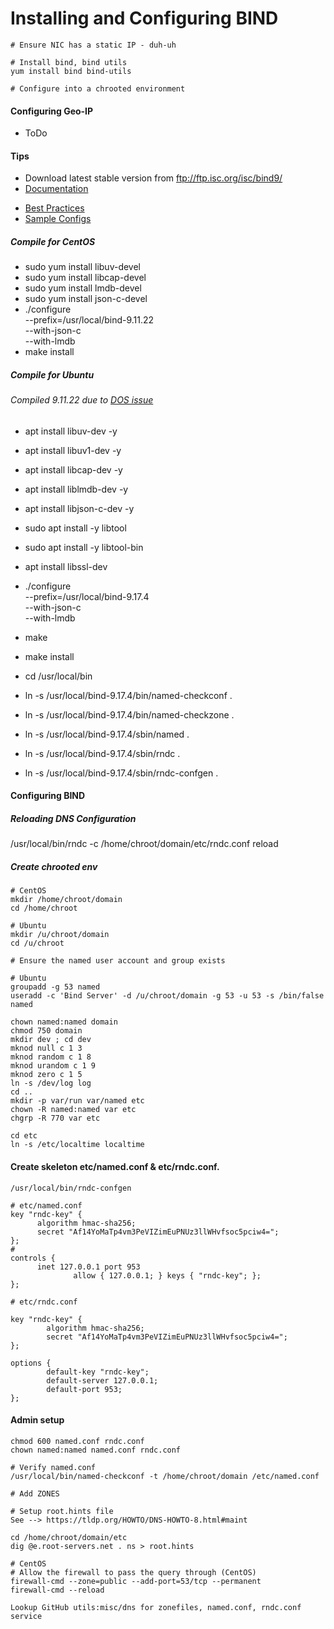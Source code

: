 # Installing and Configuring BIND

```apple js
# Ensure NIC has a static IP - duh-uh

# Install bind, bind utils
yum install bind bind-utils

# Configure into a chrooted environment

```

#### Configuring Geo-IP
 * ToDo

#### Tips
* Download latest stable version from ftp://ftp.isc.org/isc/bind9/
* [Documentation](https://bind9.readthedocs.io/en/latest/introduction.html)
 - [Best Practices](https://kb.isc.org/docs/bind-best-practices-recursive)
 - [Sample Configs](https://gitlab.isc.org/isc-projects/bind9/commit/4a827494618e776a78b413d863bc23badd14ea42)

##### Compile for CentOS

* sudo yum install libuv-devel
* sudo yum install libcap-devel
* sudo yum install lmdb-devel
* sudo yum install json-c-devel
* ./configure \
   --prefix=/usr/local/bind-9.11.22 \
   --with-json-c \
   --with-lmdb
* make install

##### Compile for Ubuntu
###### Compiled 9.11.22 due to [DOS issue](https://kb.isc.org/docs/operational-notification-an-error-in-handling-tcp-client-quota-limits-can-exhaust-tcp-connections-in-bind-9160)
* apt install libuv-dev -y
* apt install libuv1-dev -y
* apt install libcap-dev -y
* apt install liblmdb-dev -y
* apt install libjson-c-dev -y
* sudo apt install -y libtool
* sudo apt install -y libtool-bin
* apt install libssl-dev

* ./configure \
   --prefix=/usr/local/bind-9.17.4 \
   --with-json-c \
   --with-lmdb

* make
* make install
* cd /usr/local/bin
* ln -s /usr/local/bind-9.17.4/bin/named-checkconf .
* ln -s /usr/local/bind-9.17.4/bin/named-checkzone .
* ln -s /usr/local/bind-9.17.4/sbin/named .
* ln -s /usr/local/bind-9.17.4/sbin/rndc .
* ln -s /usr/local/bind-9.17.4/sbin/rndc-confgen .

#### Configuring BIND

##### Reloading DNS Configuration
/usr/local/bin/rndc -c /home/chroot/domain/etc/rndc.conf reload

##### Create chrooted env
```commandline
# CentOS
mkdir /home/chroot/domain
cd /home/chroot

# Ubuntu
mkdir /u/chroot/domain
cd /u/chroot

# Ensure the named user account and group exists

# Ubuntu
groupadd -g 53 named
useradd -c 'Bind Server' -d /u/chroot/domain -g 53 -u 53 -s /bin/false named

chown named:named domain
chmod 750 domain
mkdir dev ; cd dev
mknod null c 1 3
mknod random c 1 8
mknod urandom c 1 9
mknod zero c 1 5
ln -s /dev/log log
cd ..
mkdir -p var/run var/named etc
chown -R named:named var etc
chgrp -R 770 var etc

cd etc
ln -s /etc/localtime localtime
```

#### Create skeleton etc/named.conf & etc/rndc.conf.
```
/usr/local/bin/rndc-confgen

# etc/named.conf
key "rndc-key" {
      algorithm hmac-sha256;
      secret "Af14YoMaTp4vm3PeVIZimEuPNUz3llWHvfsoc5pciw4=";
};
# 
controls {
      inet 127.0.0.1 port 953
              allow { 127.0.0.1; } keys { "rndc-key"; };
};

# etc/rndc.conf

key "rndc-key" {
        algorithm hmac-sha256;
        secret "Af14YoMaTp4vm3PeVIZimEuPNUz3llWHvfsoc5pciw4=";
};

options {
        default-key "rndc-key";
        default-server 127.0.0.1;
        default-port 953;
};
```

#### Admin setup
```
chmod 600 named.conf rndc.conf
chown named:named named.conf rndc.conf

# Verify named.conf
/usr/local/bin/named-checkconf -t /home/chroot/domain /etc/named.conf

# Add ZONES

# Setup root.hints file
See --> https://tldp.org/HOWTO/DNS-HOWTO-8.html#maint

cd /home/chroot/domain/etc
dig @e.root-servers.net . ns > root.hints

# CentOS
# Allow the firewall to pass the query through (CentOS)
firewall-cmd --zone=public --add-port=53/tcp --permanent
firewall-cmd --reload

Lookup GitHub utils:misc/dns for zonefiles, named.conf, rndc.conf service
```
 
